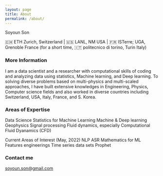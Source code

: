 ```yaml
---
layout: page
title: About
permalink: /about/
---
```


Soyoun Son

🇨🇭 ETH Zurich, Switzerland | 🇺🇸 LANL, NM USA | 🇫🇷 ISTerre; UGA, Grenoble France
(for a short time, 🇮🇹 politecnico di torino, Turin Italy)

### More Information

I am a data scientist and a researcher with computational skills of coding and analyzing data using statistics, Machine learning, and Deep learning. To solving diverse problems based on multi-physics and multi-scaled approaches, I have built extensive knowledges in Engineering, Physics, Computer science fields and also worked in diverse countries including Switzerland, USA, Italy, France, and S. Korea.

### Areas of Expertise
Data Science
Statistics for Machine Learning
Machine & Deep learning
Geophysics
Signal processing
Fluid dynamics, especially Computational Fluid Dyanamics (CFD)

Current Areas of Interest (May, 2022)
NLP
ASR
Mathematics for ML
Features engineerings
Time series data sets
Prophet

### Contact me

[soyoun.son@gmail.com](mailto:soyoun.son@gmail.com)
